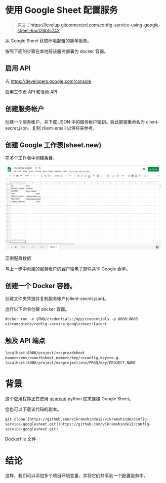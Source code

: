 # 使用 Google Sheet 配置服务

> 原文：<https://levelup.gitconnected.com/config-service-using-google-sheet-6ac126b1c742>

从 Google Sheet 获取环境配置的简单服务。

按照下面的步骤在本地将该服务部署为 docker 容器。

## 启用 API

去 https://developers.google.com/console

启用工作表 API 和驱动 API

## 创建服务帐户

创建一个服务帐户，并下载 JSON 中的服务帐户密钥。将此密钥重命名为 client-secret.json。复制 client-email 以供将来参考。

## 创建 Google 工作表(sheet.new)

在多个工作表中创建条目。

![](img/9cad5fbd1b21aaa225eafc94ca8131e6.png)

示例配置数据

与上一步中创建的服务帐户的客户端电子邮件共享 Google 表单。

## 创建一个 Docker 容器。

创建文件夹凭据并复制服务帐户(client-secret.json)。

运行以下命令创建 docker 容器。

```
docker run -v $PWD/credentials:/app/credentials -p 8080:8080 vikramshinde/config-service-googlesheet:latest
```

## 触及 API 端点

```
localhost:8080/project/<<spreadsheet name>>/env/<<worksheet_name>>/key/<<config_key>>e.g.
localhost:8080/project/mskproject/env/PROD/key/PROJECT_NAME
```

# 背景

这个应用程序正在使用 [gspread](https://pypi.org/project/gspread/) python 库来连接 Google Sheet。

您也可以下载该代码的副本。

```
git clone [https://github.com/vikramshinde12/vikramshinde/config-service-googlesheet.git](https://github.com/vikramshinde12/config-service-googlesheet.git)
```

Dockerfile 文件

# 结论

这样，我们可以添加多个项目环境变量，并将它们共享到一个配置服务中。